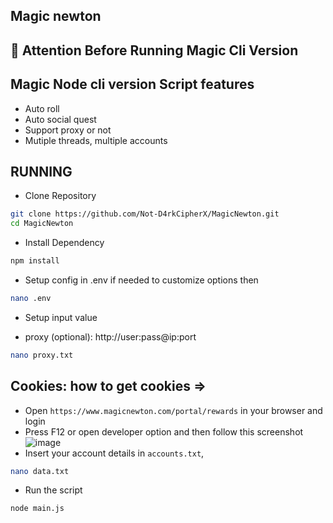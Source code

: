 ﻿## Magic newton
 
## 🚨 Attention Before Running Magic Cli Version

## Magic Node cli version Script features

- Auto roll
- Auto social quest
- Support proxy or not
- Mutiple threads, multiple accounts

## RUNNING

- Clone Repository

```bash
git clone https://github.com/Not-D4rkCipherX/MagicNewton.git
cd MagicNewton
```

- Install Dependency

```bash
npm install
```

- Setup config in .env if needed to customize options then

```bash
nano .env
```

- Setup input value

* proxy (optional): http://user:pass@ip:port

```bash
nano proxy.txt
```

## Cookies: how to get cookies => 
- Open ``https://www.magicnewton.com/portal/rewards`` in your browser and login
- Press F12 or open developer option and then follow this screenshot
![image]()
- Insert your account details in ``accounts.txt``,

```bash
nano data.txt
```

- Run the script

```bash
node main.js
```
